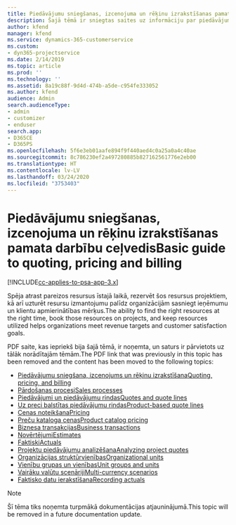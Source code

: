 ```yaml
---
title: Piedāvājumu sniegšanas, izcenojuma un rēķinu izrakstīšanas pamata darbību ceļvedis
description: Šajā tēmā ir sniegtas saites uz informāciju par piedāvājumu sniegšanas, izcenojuma un rēķinu izrakstīšanas pamata darbībām programmā Project Service Automation.
author: kfend
manager: kfend
ms.service: dynamics-365-customerservice
ms.custom:
- dyn365-projectservice
ms.date: 2/14/2019
ms.topic: article
ms.prod: ''
ms.technology: ''
ms.assetid: 8a19c88f-9d4d-474b-a5de-c954fe333052
ms.author: kfend
audience: Admin
search.audienceType:
- admin
- customizer
- enduser
search.app:
- D365CE
- D365PS
ms.openlocfilehash: 5f6e3eb01aafe894f9f440aed4c0a25a0a4c40ae
ms.sourcegitcommit: 8c786230ef2a497280885b827162561776e2eb00
ms.translationtype: HT
ms.contentlocale: lv-LV
ms.lasthandoff: 03/24/2020
ms.locfileid: "3753403"
---
```

# <a name="basic-guide-to-quoting-pricing-and-billing"></a><span data-ttu-id="7f0ed-103">Piedāvājumu sniegšanas, izcenojuma un rēķinu izrakstīšanas pamata darbību ceļvedis</span><span class="sxs-lookup"><span data-stu-id="7f0ed-103">Basic guide to quoting, pricing and billing</span></span>

[!INCLUDE[cc-applies-to-psa-app-3.x](../../includes/cc-applies-to-psa-app-3x.md)]

<span data-ttu-id="7f0ed-104">Spēja atrast pareizos resursus īstajā laikā, rezervēt šos resursus projektiem, kā arī uzturēt resursu izmantojumu palīdz organizācijām sasniegt ieņēmumu un klientu apmierinātības mērķus.</span><span class="sxs-lookup"><span data-stu-id="7f0ed-104">The ability to find the right resources at the right time, book those resources on projects, and keep resources utilized helps organizations meet revenue targets and customer satisfaction goals.</span></span> 

<span data-ttu-id="7f0ed-105">PDF saite, kas iepriekš bija šajā tēmā, ir noņemta, un saturs ir pārvietots uz tālāk norādītajām tēmām.</span><span class="sxs-lookup"><span data-stu-id="7f0ed-105">The PDF link that was previously in this topic has been removed and the content has been moved to the following topics:</span></span>

- [<span data-ttu-id="7f0ed-106">Piedāvājumu sniegšana, izcenojums un rēķinu izrakstīšana</span><span class="sxs-lookup"><span data-stu-id="7f0ed-106">Quoting, pricing, and billing</span></span>](../quote-bill-price.md)
- [<span data-ttu-id="7f0ed-107">Pārdošanas procesi</span><span class="sxs-lookup"><span data-stu-id="7f0ed-107">Sales processes</span></span>](../basic-sales-process.md)
- [<span data-ttu-id="7f0ed-108">Piedāvājumi un piedāvājumu rindas</span><span class="sxs-lookup"><span data-stu-id="7f0ed-108">Quotes and quote lines</span></span>](../basic-quote-lines.md)
- [<span data-ttu-id="7f0ed-109">Uz preci balstītas piedāvājumu rindas</span><span class="sxs-lookup"><span data-stu-id="7f0ed-109">Product-based quote lines</span></span>](../product-based-quote-lines.md)
- [<span data-ttu-id="7f0ed-110">Cenas noteikšana</span><span class="sxs-lookup"><span data-stu-id="7f0ed-110">Pricing</span></span>](../basic-pricing.md)
- [<span data-ttu-id="7f0ed-111">Preču kataloga cenas</span><span class="sxs-lookup"><span data-stu-id="7f0ed-111">Product catalog pricing</span></span>](../product-catalog-pricing.md)
- [<span data-ttu-id="7f0ed-112">Biznesa transakcijas</span><span class="sxs-lookup"><span data-stu-id="7f0ed-112">Business transactions</span></span>](../basic-business-transactions.md)
- [<span data-ttu-id="7f0ed-113">Novērtējumi</span><span class="sxs-lookup"><span data-stu-id="7f0ed-113">Estimates</span></span>](../estimates.md)
- [<span data-ttu-id="7f0ed-114">Faktiski</span><span class="sxs-lookup"><span data-stu-id="7f0ed-114">Actuals</span></span>](../actuals.md)
- [<span data-ttu-id="7f0ed-115">Projektu piedāvājumu analizēšana</span><span class="sxs-lookup"><span data-stu-id="7f0ed-115">Analyzing project quotes</span></span>](../basic-analyzing-quotes.md)
- [<span data-ttu-id="7f0ed-116">Organizācijas struktūrvienības</span><span class="sxs-lookup"><span data-stu-id="7f0ed-116">Organizational units</span></span>](../advanced-organizational.md)
- [<span data-ttu-id="7f0ed-117">Vienību grupas un vienības</span><span class="sxs-lookup"><span data-stu-id="7f0ed-117">Unit groups and units</span></span>](../advanced-units.md)
- [<span data-ttu-id="7f0ed-118">Vairāku valūtu scenāriji</span><span class="sxs-lookup"><span data-stu-id="7f0ed-118">Multi-currency scenarios</span></span>](../advanced-currency.md)
- [<span data-ttu-id="7f0ed-119">Faktisko datu ierakstīšana</span><span class="sxs-lookup"><span data-stu-id="7f0ed-119">Recording actuals</span></span>](../advanced-actuals.md)

> [!NOTE]
> <span data-ttu-id="7f0ed-120">Šī tēma tiks noņemta turpmākā dokumentācijas atjauninājumā.</span><span class="sxs-lookup"><span data-stu-id="7f0ed-120">This topic will be removed in a future documentation update.</span></span> 
